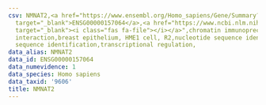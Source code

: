 ```yaml
---
csv: NMNAT2,<a href="https://www.ensembl.org/Homo_sapiens/Gene/Summary?db=core;g=ENSG00000157064"
  target="_blank">ENSG00000157064</a>,<a href="https://www.ncbi.nlm.nih.gov/pubmed/22863008"
  target="_blank"><i class="fas fa-file"></i></a>",chromatin immunoprecipitation assay,direct
  interaction,breast epithelium, HME1 cell, R2,nucleotide sequence identification,nucleotide
  sequence identification,transcriptional regulation,
data_alias: NMNAT2
data_id: ENSG00000157064
data_numevidence: 1
data_species: Homo sapiens
data_taxid: '9606'
title: NMNAT2
---
```

